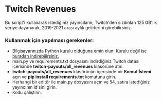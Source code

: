 # Twitch Revenues

Bu script'i kullanarak istediğiniz yayıncıların, Twitch'den sızdırılan 125 GB'lik veriye dayanarak, 2019-2021 arası aylık gelirlerini görebilirsiniz. 

### Kullanmak için yapılması gerekenler:
* Bilgisayarınızda Python kurulu olduğuna emin olun. Kurulu değil ise [buradan indirebilirsiniz.](https://www.python.org/downloads/)
* main.py ve requirements.txt dosyasını indirdiğiniz Twitch datası içerisinde **twitch-payouts/all_revenues** klasörüne atın.
* **twitch-payouts/all_revenues** klasörünün içerisinde bir **Komut İstemi** açın ve **pip install requirements.txt** komutunu girin.
* Herhangi bir editör ile main.py dosyasını açın ve 54. satıra istediğiniz yayıncının id'sini girin.
* Kodu çalıştırın.
